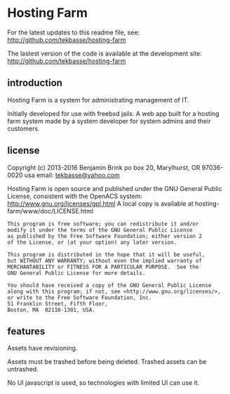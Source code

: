 Hosting Farm
============

For the latest updates to this readme file, see: http://github.com/tekbasse/hosting-farm

The lastest version of the code is available at the development site:
 http://github.com/tekbasse/hosting-farm

introduction
------------

Hosting Farm is a system for administrating management of IT.

Initially developed for use with freebsd jails.
A web app built for a hosting farm system made by a system developer for system admins and their customers.

license
-------
Copyright (c) 2013-2016 Benjamin Brink
po box 20, Marylhurst, OR 97036-0020 usa
email: tekbasse@yahoo.com

Hosting Farm is open source and published under the GNU General Public License, consistent with the OpenACS system: http://www.gnu.org/licenses/gpl.html
A local copy is available at hosting-farm/www/doc/LICENSE.html


    This program is free software; you can redistribute it and/or
    modify it under the terms of the GNU General Public License
    as published by the Free Software Foundation; either version 2
    of the License, or (at your option) any later version.

    This program is distributed in the hope that it will be useful,
    but WITHOUT ANY WARRANTY; without even the implied warranty of
    MERCHANTABILITY or FITNESS FOR A PARTICULAR PURPOSE.  See the
    GNU General Public License for more details.

    You should have received a copy of the GNU General Public License
    along with this program; if not, see <http://www.gnu.org/licenses/>,
    or write to the Free Software Foundation, Inc. 
    51 Franklin Street, Fifth Floor, 
    Boston, MA  02110-1301, USA.

features
--------

Assets have revisioning.

Assets must be trashed before being deleted. Trashed assets can be untrashed.

No UI javascript is used, so technologies with limited UI can use it.


